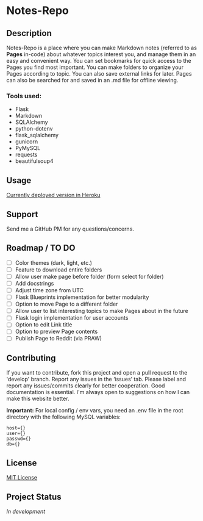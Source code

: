 # Notes-Repo

## Description

Notes-Repo is a place where you can make Markdown notes (referred to as **Pages** in-code) about whatever topics interest you, and manage them in an easy and convenient way. You can set bookmarks for quick access to the Pages you find most important. You can make folders to organize your Pages according to topic. You can also save external links for later. Pages can also be searched for and saved in an .md file for offline viewing.

### Tools used:

- Flask
- Markdown
- SQLAlchemy
- python-dotenv
- flask_sqlalchemy
- gunicorn
- PyMySQL
- requests
- beautifulsoup4

## Usage

<a href=“https://notes-repo.herokuapp.com/” target=“_blank”>Currently deployed version in Heroku</a>

## Support

Send me a GitHub PM for any questions/concerns.

## Roadmap / TO DO

- [ ] Color themes (dark, light, etc.)
- [ ] Feature to download entire folders
- [ ] Allow user make page before folder (form select for folder)
- [ ] Add docstrings
- [ ] Adjust time zone from UTC
- [ ] Flask Blueprints implementation for better modularity
- [ ] Option to move Page to a different folder
- [ ] Allow user to list interesting topics to make Pages about in the future
- [ ] Flask login implementation for user accounts
- [ ] Option to edit Link title
- [ ] Option to preview Page contents
- [ ] Publish Page to Reddit (via PRAW)

## Contributing

If you want to contribute, fork this project and open a pull request to the 'develop' branch. Report any issues in the ‘issues’ tab. Please label and report any issues/commits clearly for better cooperation. Good documentation is essential. I'm always open to suggestions on how I can make this website better.

**Important:** For local config / env vars, you need an .env file in the root directory with the following MySQL variables:

```
host={}
user={}
passwd={}
db={}
```

## License

<a href=“https://github.com/misterrager8/Notes-Repo/blob/develop/LICENSE.md” target=“_blank”>MIT License</a>

## Project Status

*In development*